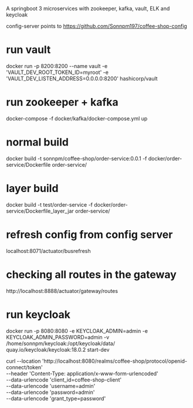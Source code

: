 A springboot 3 microservices with zookeeper, kafka, vault, ELK and keycloak

config-server points to https://github.com/Sonnpm197/coffee-shop-config

# run vault
docker run -p 8200:8200 --name vault -e 'VAULT_DEV_ROOT_TOKEN_ID=myroot' -e 'VAULT_DEV_LISTEN_ADDRESS=0.0.0.0:8200' hashicorp/vault

# run zookeeper + kafka
docker-compose -f docker/kafka/docker-compose.yml up

# normal build 
docker build -t sonnpm/coffee-shop/order-service:0.0.1 -f docker/order-service/Dockerfile order-service/

# layer build
docker build -t test/order-service -f docker/order-service/Dockerfile_layer_jar order-service/

# refresh config from config server
localhost:8071/actuator/busrefresh

# checking all routes in the gateway
http://localhost:8888/actuator/gateway/routes

# run keycloak
docker run -p 8080:8080 -e KEYCLOAK_ADMIN=admin -e KEYCLOAK_ADMIN_PASSWORD=admin -v /home/sonnpm/keycloak:/opt/keycloak/data/ quay.io/keycloak/keycloak:18.0.2 start-dev

curl --location 'http://localhost:8080/realms/coffee-shop/protocol/openid-connect/token' \
--header 'Content-Type: application/x-www-form-urlencoded' \
--data-urlencode 'client_id=coffee-shop-client' \
--data-urlencode 'username=admin' \
--data-urlencode 'password=admin' \
--data-urlencode 'grant_type=password'
